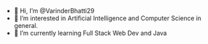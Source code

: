 - 👋 Hi, I’m @VarinderBhatti29
- 👀 I’m interested in Artificial Intelligence and Computer Science in general.
- 🌱 I’m currently learning Full Stack Web Dev and Java
